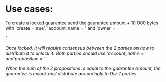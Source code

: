 # Use cases:
To create a locked guarantee send the gaurantee amount + 10 000 bytes with 'create = true', 'account_name = <unique account name>' and 'owner = <address of the owner for who you should lock a guarantee for>'. 
  
Once locked, it will require consensus between the 2 parties on how to distribute it to unlock it. Both parties should use 'account_name = <unique account name>' and'proposition = <part of the guarantee you are agree to release for the other party>''.
  
When the sum of the 2 propositions is equal to the guarantee amount, the guarantee is unlock and distribute accordingly to  the 2 parties.
